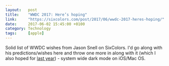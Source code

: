 ```yaml
---
layout:   post
title:    "WWDC 2017: Here’s hoping"
link:     "https://sixcolors.com/post/2017/06/wwdc-2017-heres-hoping/"
date:     2017-06-02 15:45:00 +0100
category: Technology
tags:     [apple]
---
```


Solid list of WWDC wishes from Jason Snell on SixColors. I'd go along with his predictions/wishes here and throw one more in along with it (which I also hoped for [last year][WWDC16]) - system wide dark mode on iOS/Mac OS.

[WWDC16]:http://colm.io/2016/06/13/wwdc-wishlist/
